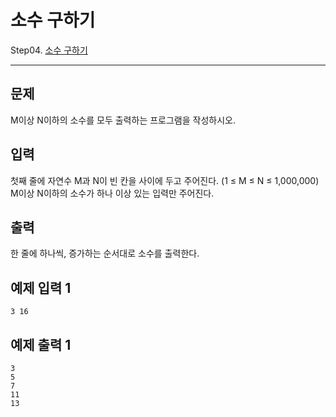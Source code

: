 # 소수 구하기

Step04. [소수 구하기](https://www.acmicpc.net/problem/1929)

---

## 문제

M이상 N이하의 소수를 모두 출력하는 프로그램을 작성하시오.

## 입력

첫째 줄에 자연수 M과 N이 빈 칸을 사이에 두고 주어진다. (1 ≤ M ≤ N ≤ 1,000,000) M이상 N이하의 소수가 하나 이상 있는 입력만 주어진다.

## 출력

한 줄에 하나씩, 증가하는 순서대로 소수를 출력한다.

## 예제 입력 1 

```
3 16
```

## 예제 출력 1 

```
3
5
7
11
13
```


